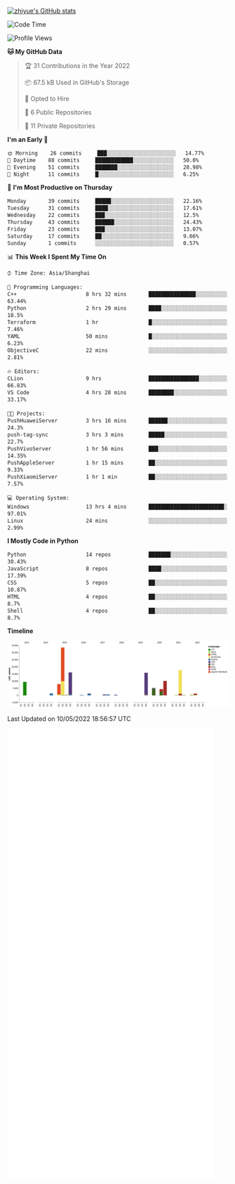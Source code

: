
[![zhiyue's GitHub stats](https://github-readme-stats.vercel.app/api?username=zhiyue)](https://github.com/anuraghazra/github-readme-stats&&show_icons=true)

<!--START_SECTION:waka-->
![Code Time](http://img.shields.io/badge/Code%20Time-0-blue)

![Profile Views](http://img.shields.io/badge/Profile%20Views-10-blue)

**🐱 My GitHub Data** 

> 🏆 31 Contributions in the Year 2022
 > 
> 📦 67.5 kB Used in GitHub's Storage 
 > 
> 💼 Opted to Hire
 > 
> 📜 6 Public Repositories 
 > 
> 🔑 11 Private Repositories  
 > 
**I'm an Early 🐤** 

```text
🌞 Morning    26 commits     ███░░░░░░░░░░░░░░░░░░░░░░   14.77% 
🌆 Daytime    88 commits     ████████████░░░░░░░░░░░░░   50.0% 
🌃 Evening    51 commits     ███████░░░░░░░░░░░░░░░░░░   28.98% 
🌙 Night      11 commits     █░░░░░░░░░░░░░░░░░░░░░░░░   6.25%

```
📅 **I'm Most Productive on Thursday** 

```text
Monday       39 commits     █████░░░░░░░░░░░░░░░░░░░░   22.16% 
Tuesday      31 commits     ████░░░░░░░░░░░░░░░░░░░░░   17.61% 
Wednesday    22 commits     ███░░░░░░░░░░░░░░░░░░░░░░   12.5% 
Thursday     43 commits     ██████░░░░░░░░░░░░░░░░░░░   24.43% 
Friday       23 commits     ███░░░░░░░░░░░░░░░░░░░░░░   13.07% 
Saturday     17 commits     ██░░░░░░░░░░░░░░░░░░░░░░░   9.66% 
Sunday       1 commits      ░░░░░░░░░░░░░░░░░░░░░░░░░   0.57%

```


📊 **This Week I Spent My Time On** 

```text
⌚︎ Time Zone: Asia/Shanghai

💬 Programming Languages: 
C++                      8 hrs 32 mins       ███████████████░░░░░░░░░░   63.44% 
Python                   2 hrs 29 mins       ████░░░░░░░░░░░░░░░░░░░░░   18.5% 
Terraform                1 hr                █░░░░░░░░░░░░░░░░░░░░░░░░   7.46% 
YAML                     50 mins             █░░░░░░░░░░░░░░░░░░░░░░░░   6.23% 
ObjectiveC               22 mins             ░░░░░░░░░░░░░░░░░░░░░░░░░   2.81%

🔥 Editors: 
CLion                    9 hrs               ████████████████░░░░░░░░░   66.83% 
VS Code                  4 hrs 28 mins       ████████░░░░░░░░░░░░░░░░░   33.17%

🐱‍💻 Projects: 
PushHuaweiServer         3 hrs 16 mins       ██████░░░░░░░░░░░░░░░░░░░   24.3% 
push-tag-sync            3 hrs 3 mins        █████░░░░░░░░░░░░░░░░░░░░   22.7% 
PushVivoServer           1 hr 56 mins        ███░░░░░░░░░░░░░░░░░░░░░░   14.35% 
PushAppleServer          1 hr 15 mins        ██░░░░░░░░░░░░░░░░░░░░░░░   9.33% 
PushXiaomiServer         1 hr 1 min          ██░░░░░░░░░░░░░░░░░░░░░░░   7.57%

💻 Operating System: 
Windows                  13 hrs 4 mins       ████████████████████████░   97.01% 
Linux                    24 mins             ░░░░░░░░░░░░░░░░░░░░░░░░░   2.99%

```

**I Mostly Code in Python** 

```text
Python                   14 repos            ███████░░░░░░░░░░░░░░░░░░   30.43% 
JavaScript               8 repos             ████░░░░░░░░░░░░░░░░░░░░░   17.39% 
CSS                      5 repos             ██░░░░░░░░░░░░░░░░░░░░░░░   10.87% 
HTML                     4 repos             ██░░░░░░░░░░░░░░░░░░░░░░░   8.7% 
Shell                    4 repos             ██░░░░░░░░░░░░░░░░░░░░░░░   8.7%

```


**Timeline**

![Chart not found](https://raw.githubusercontent.com/zhiyue/zhiyue/main/charts/bar_graph.png) 


 Last Updated on 10/05/2022 18:56:57 UTC
<!--END_SECTION:waka-->

<!-- [![Top Langs](https://github-readme-stats.vercel.app/api/top-langs/?username=zhiyue)](https://github.com/anuraghazra/github-readme-stats) -->

![](./github-metrics.svg)

